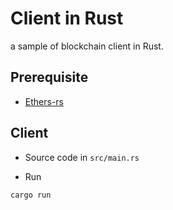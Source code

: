 # Client in Rust

a sample of blockchain client in Rust.

## Prerequisite

- [Ethers-rs](https://github.com/gakonst/ethers-rs)

## Client

- Source code in `src/main.rs`

- Run

```
cargo run
```
